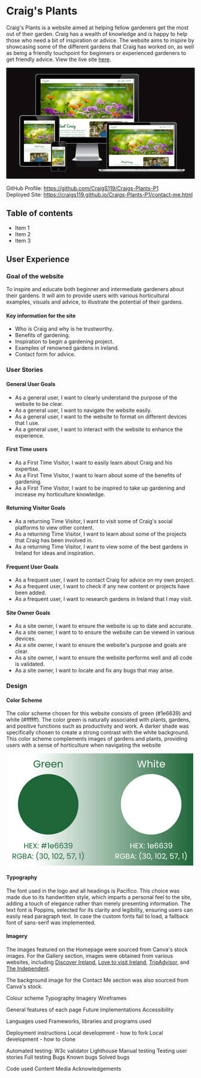 # Craig's Plants

Craig's Plants is a website aimed at helping fellow gardeners get the most out of their garden. Craig has a wealth of knowledge and is happy to help those who need a bit of inspiration or advice. The website aims to inspire by showcasing some of the different gardens that Craig has worked on, as well as being a friendly touchpoint for beginners or experienced gardeners to get friendly advice. View the live site [here](https://craigs119.github.io/Craigs-Plants-P1/).

![Craig's Plants website on various screen sizes](read-me/media/web-mock-up.png)

GitHub Profile: <https://github.com/CraigS119/Craigs-Plants-P1> 
<br>
Deployed Site: <https://craigs119.github.io/Craigs-Plants-P1/contact-me.html>

## Table of contents

- Item 1
- Item 2
- Item 3

## User Experience

### Goal of the website

To inspire and educate both beginner and intermediate gardeners about their gardens. It will aim to provide users with various horticultural examples, visuals and advice, to illustrate the potential of their gardens.

#### Key information for the site

- Who is Craig and why is he trustworthy.
- Benefits of gardening.
- Inspiration to begin a gardening project.
- Examples of renowned gardens in ireland.
- Contact form for advice.

### User Stories

#### General User Goals

- As a general user, I want to clearly understand the purpose of the website to be clear.
- As a general user, I want to navigate the website easily.
- As a general user, I want to the website to format on different devices that I use.
- As a general user, I want to interact with the website to enhance the experience.

#### First Time users

- As a First Time Visitor, I want to easily learn about Craig and his expertise.
- As a First Time Visitor, I want to learn about some of the benefits of gardening.
- As a First Time Visitor, I want to be inspired to take up gardening and increase my horticulture knowledge.

#### Returning Visitor Goals

- As a returning Time Visitor, I want to visit some of Craig's social platforms to view other content.
- As a returning Time Visitor, I want to learn about some of the projects that Craig has been involved in.
- As a returning Time Visitor, I want to view some of the best gardens in Ireland for ideas and inspiration.

#### Frequent User Goals

- As a frequent user, I want to contact Craig for advice on my own project.
- As a frequent user, I want to check if any new content or projects have been added.
- As a frequent user, I want to research gardens in Ireland that I may visit.

#### Site Owner Goals

- As a site owner, I want to ensure the website is up to date and accurate.
- As a site owner, I want to to ensure the website can be viewed in various devices.
- As a site owner, I want to ensure the website's purpose and goals are clear.
- As a site owner, I want to ensure the website performs well and all code is validated.
- As a site owner, I want to locate and fix any bugs that may arise.

### Design

#### Color Scheme

The color scheme chosen for this website consists of green (#1e6639) and white (#ffffff). The color green is naturally associated with plants, gardens, and positive functions such as productivity and work. A darker shade was specifically chosen to create a strong contrast with the white background. This color scheme complements images of gardens and plants, providing users with a sense of horticulture when navigating the website

![Color scheme used on website](read-me/media/color-scheme.png)

#### Typography

The font used in the logo and all headings is Pacifico. This choice was made due to its handwritten style, which imparts a personal feel to the site, adding a touch of elegance rather than merely presenting information. The text font is Poppins, selected for its clarity and legibility, ensuring users can easily read paragraph text. In case the custom fonts fail to load, a fallback font of sans-serif was implemented.

#### Imagery

The images featured on the Homepage were sourced from Canva's stock images.
For the Gallery section, images were obtained from various websites, including [Discover Ireland](https://www.discoverireland.ie/guides/summer-gardens-ireland), [Love to visit Ireland](https://lovetovisitireland.com/blarney-castle-visitors-guide-updated-2023/), [TripAdvisor](https://www.tripadvisor.ie/Attractions-g186591-Activities-c57-t58-Ireland.html), and [The Independent](https://www.independent.ie/life/travel/ireland/top-10-irish-gardens-shane-fitzsimons-and-norrie-lalors-picks-to-put-a-spring-in-your-step/40269497.html).

The background image for the Contact Me section was also sourced from Canva's stock.


<!--  Design -->
Colour scheme
Typography
Imagery
Wireframes


<!-- Features -->
General features of each page
Future implementations
Accessibility




<!--  Technologies Used -->
Languages used
Frameworks, libraries and programs used



<!-- Deployment and Local Development -->
Deployment instructions
Local development - how to fork
Local development - how to clone



<!-- Testing -->
Automated testing:
W3c validator
  Lighthouse
Manual testing
  Testing user stories
  Full testing
Bugs
  Known bugs
  Solved bugs



<!-- Credits -->
Code used
Content
Media
Acknowledgements
